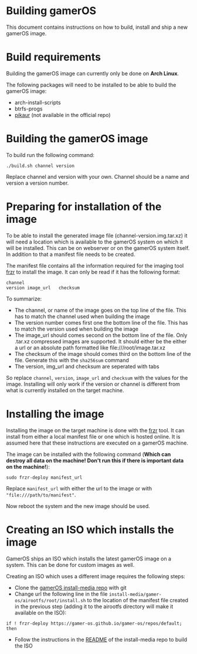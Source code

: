# Building gamerOS

This document contains instructions on how to build, install and ship a new gamerOS image.

# Build requirements

Building the gamerOS image can currently only be done on **Arch Linux**.

The following packages will need to be installed to be able to build the gamerOS image:
- arch-install-scripts
- btrfs-progs
- [pikaur](https://aur.archlinux.org/packages/pikaur/) (not available in the official repo)

# Building the gamerOS image

To build run the following command:
```
./build.sh channel version
```
Replace channel and version with your own. Channel should be a name and version a version number.

# Preparing for installation of the image

To be able to install the generated image file (channel-version.img.tar.xz) it will need a location which is available to the gamerOS system on which it will be installed. This can be on webserver or on the gamerOS system itself. In addition to that a manifest file needs to be created.

The manifest file contains all the information required for the imaging tool [frzr](https://github.com/gamer-os/frzr) to install the image. It can only be read if it has the following format:
```
channel
version image_url   checksum
```

To summarize:

- The channel, or name of the image goes on the top line of the file. This has to match the channel used when building the image
- The version number comes first one the bottom line of the file. This has to match the version used when building the image
- The image_url should comes second on the bottom line of the file. Only .tar.xz compressed images are supported. It should either be the either a url or an absolute path formatted like file:///root/image.tar.xz
- The checksum of the image should comes third on the bottom line of the file. Generate this with the ``sha256sum`` command
- The version, img_url and checksum are seperated with tabs

So replace ``channel``, ``version``, ``image_url`` and ``checksum`` with the values for the image. Installing will only work if the version or channel is different from what is currently installed on the target machine.

# Installing the image

Installing the image on the target machine is done with the [frzr](https://github.com/gamer-os/frzr) tool. It can install from either a local manifest file or one which is hosted online. It is assumed here that these instructions are executed on a gamerOS machine.

The image can be installed with the following command (**Which can destroy all data on the machine! Don't run this if there is important data on the machine!**):
```
sudo frzr-deploy manifest_url
```
Replace ``manifest_url`` with either the url to the image or with ``"file:///path/to/manifest"``.

Now reboot the system and the new image should be used.

# Creating an ISO which installs the image

GamerOS ships an ISO which installs the latest gamerOS image on a system. This can be done for custom images as well.

Creating an ISO which uses a different image requires the following steps:

- Clone the [gamerOS install-media repo](https://github.com/gamer-os/install-media) with git
- Change url the following line in the file ``install-media/gamer-os/airootfs/root/install.sh`` to the location of the manifest file created in the previous step (adding it to the airootfs directory will make it available on the ISO):
```
if ! frzr-deploy https://gamer-os.github.io/gamer-os/repos/default; then
```
- Follow the instructions in the [README](https://github.com/gamer-os/install-media/blob/master/README.md) of the install-media repo to build the ISO
